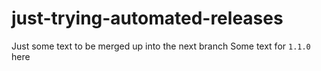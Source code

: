 # just-trying-automated-releases

Just some text to be merged up into the next branch
Some text for `1.1.0` here
